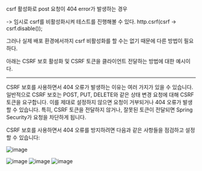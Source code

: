 csrf 활성화로  post 요청이 404 error가 발생하는 경우

-> 임시로 csrf를 비활성화시켜 테스트를 진행해볼 수 있다.
http.csrf(csrf -> csrf.disable());

그러나 실제 배포 환경에서까지 csrf 비활성화를 할 수는 없기 때문에 다른 방법이 필요하다.

아래는 CSRF 보호 활성화 및 CSRF 토큰을 클라이언트 전달하는 방법에 대한 예시이다.

--------------------------------------------------------------------------

CSRF 보호를 사용하면서 404 오류가 발생하는 이유는 여러 가지가 있을 수 있습니다. 일반적으로 CSRF 보호는 POST, PUT, DELETE와 같은 상태 변경 요청에 대해 CSRF 토큰을 요구합니다. 이를 제대로 설정하지 않으면 요청이 거부되거나 404 오류가 발생할 수 있습니다. 특히, CSRF 토큰을 전달하지 않거나, 잘못된 토큰이 전달되면 Spring Security가 요청을 차단하게 됩니다.

CSRF 보호를 사용하면서 404 오류를 방지하려면 다음과 같은 사항들을 점검하고 설정할 수 있습니다:

![image](https://sj-obsidian-bucket.s3.ap-northeast-2.amazonaws.com/99185ac8df7c82e457117d9edb1c33ed.png)

![image](https://sj-obsidian-bucket.s3.ap-northeast-2.amazonaws.com/99226f3e0786b7ace32af337e2eede47.png)
![image](https://sj-obsidian-bucket.s3.ap-northeast-2.amazonaws.com/8c11ecb4e076325c2e29254b5765c6c8.png)
![image](https://sj-obsidian-bucket.s3.ap-northeast-2.amazonaws.com/fc0a3011a4d60e7f56d1d5e5d6c388fe.png)
